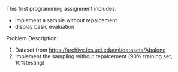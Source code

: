 This first programming assignment includes:
+ implement a sample without repalcement
+ display basic evaluation

Problem Description:
1. Dataset from https://archive.ics.uci.edu/ml/datasets/Abalone
2. Implement the sampling without repalcement (90% training set, 10%testing)
